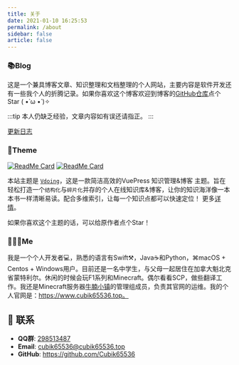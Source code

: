 ```yaml
---
title: 关于
date: 2021-01-10 16:25:53
permalink: /about
sidebar: false
article: false
---
```


### 📚Blog
这是一个兼具博客文章、知识整理和文档整理的个人网站，主要内容是软件开发还有一些我个人的折腾记录。如果你喜欢这个博客欢迎到博客的[GitHub仓库](https://github.com/Cubik65536/Cubik-Blog)点个Star<!--，或者交换[友链](/friends/)--> ( •̀ ω •́ )✧

:::tip
本人仍缺乏经验，文章内容如有误还请指正。
:::

[更新日志](https://github.com/Cubik65536/Cubik-Blog/commits/master)

### 🎨Theme

[<img src="https://github-readme-stats.vercel.app/api/pin/?username=xugaoyi&amp;repo=vuepress-theme-vdoing" alt="ReadMe Card" class="no-zoom">](https://github.com/xugaoyi/vuepress-theme-vdoing)
[<img src="https://github-readme-stats.vercel.app/api/pin/?username=xugaoyi&amp;repo=vuepress-theme-vdoing-doc" alt="ReadMe Card" class="no-zoom">](https://doc.xugaoyi.com/)

本站主题是 [`Vdoing`](https://github.com/xugaoyi/vuepress-theme-vdoing)，这是一款简洁高效的VuePress 知识管理&博客 主题。旨在轻松打造一个`结构化`与`碎片化`并存的个人在线知识库&博客，让你的知识海洋像一本本书一样清晰易读。配合多维索引，让每一个知识点都可以快速定位！ 更多[详情](https://github.com/xugaoyi/vuepress-theme-vdoing)。

如果你喜欢这个主题的话，可以给原作者点个Star！


### 🧑🏻‍💻Me
我是一个个人开发者💻，熟悉的语言有Swift⚒，Java☕️和Python，⌘macOS + Centos + Windows用户。目前还是一名中学生，与父母一起居住在加拿大魁北克省蒙特利尔。休闲的时候会玩F1系列和Minecraft。偶尔看看SCP，做些翻译工作。我还是Minecraft服务器[牛腩小镇](https://www.newnan.city)的管理组成员，负责其官网的运维。我的个人官网是：https://www.cubik65536.top。


## :email: 联系

- **QQ群**: [298513487](https://jq.qq.com/?_wv=1027&k=tLt3uiMq)
- **Email**:  <a href="mailto:cubik65536@cubik65536.top">cubik65536@cubik65536.top</a>
- **GitHub**: <https://github.com/Cubik65536>

